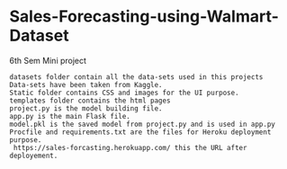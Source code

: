 # Sales-Forecasting-using-Walmart-Dataset
6th Sem Mini project

    datasets folder contain all the data-sets used in this projects
    Data-sets have been taken from Kaggle.
    Static folder contains CSS and images for the UI purpose.
    templates folder contains the html pages
    project.py is the model building file.
    app.py is the main Flask file.
    model.pkl is the saved model from project.py and is used in app.py
    Procfile and requirements.txt are the files for Heroku deployment purpose.
     https://sales-forcasting.herokuapp.com/ this the URL after deployement.

